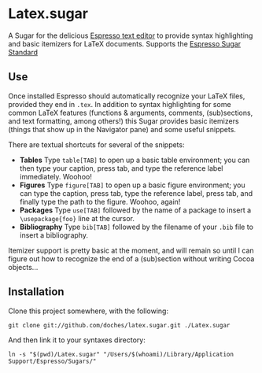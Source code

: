 # Latex.sugar

A Sugar for the delicious [Espresso text editor][espresso] to provide syntax highlighting and basic itemizers for LaTeX documents. Supports the [Espresso Sugar Standard][standard]

  [espresso]: <http://macrabbit.com/espresso/>
    "The Espresso text editor, by MacRabbit"
  [standard]: <http://github.com/elliottcable/espresso-sugar-standard>
    "ellitotcable's Espresso Sugar Standard on Github"

## Use

Once installed Espresso should automatically recognize your LaTeX files, provided they end in `.tex`. In addition to syntax highlighting for some common LaTeX features (functions & arguments, comments, (sub)sections, and text formatting, among others!) this Sugar provides basic itemizers (things that show up in the Navigator pane) and some useful snippets. 

There are textual shortcuts for several of the snippets:
* **Tables** Type `table[TAB]` to open up a basic table environment; you can then type your caption, press tab, and type the reference label immediately. Woohoo!
* **Figures** Type `figure[TAB]` to open up a basic figure environment; you can type the caption, press tab, type the reference label, press tab, and finally type the path to the figure. Woohoo, again!
* **Packages** Type `use[TAB]` followed by the name of a package to insert a `\usepackage{foo}` line at the cursor.
* **Bibliography** Type `bib[TAB]` followed by the filename of your `.bib` file to insert a bibliography.

Itemizer support is pretty basic at the moment, and will remain so until I can figure out how to recognize the end of a (sub)section without writing Cocoa objects...

## Installation

Clone this project somewhere, with the following:

    git clone git://github.com/doches/latex.sugar.git ./Latex.sugar

And then link it to your syntaxes directory:

    ln -s "$(pwd)/Latex.sugar" "/Users/$(whoami)/Library/Application Support/Espresso/Sugars/"